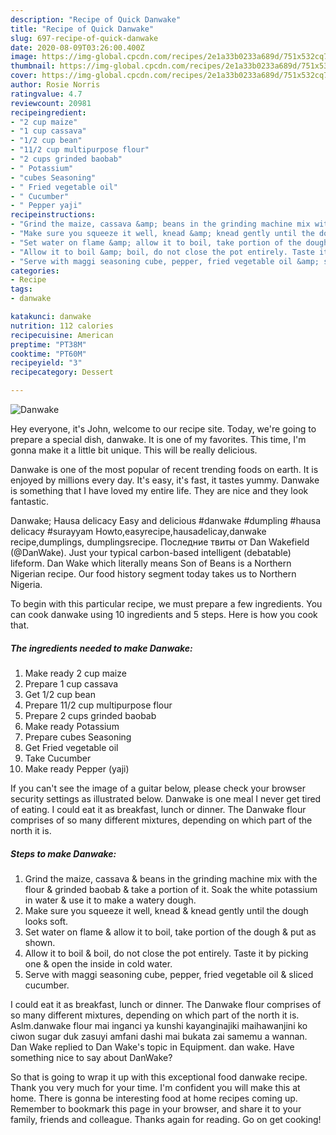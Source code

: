 ```yaml
---
description: "Recipe of Quick Danwake"
title: "Recipe of Quick Danwake"
slug: 697-recipe-of-quick-danwake
date: 2020-08-09T03:26:00.400Z
image: https://img-global.cpcdn.com/recipes/2e1a33b0233a689d/751x532cq70/danwake-recipe-main-photo.jpg
thumbnail: https://img-global.cpcdn.com/recipes/2e1a33b0233a689d/751x532cq70/danwake-recipe-main-photo.jpg
cover: https://img-global.cpcdn.com/recipes/2e1a33b0233a689d/751x532cq70/danwake-recipe-main-photo.jpg
author: Rosie Norris
ratingvalue: 4.7
reviewcount: 20981
recipeingredient:
- "2 cup maize"
- "1 cup cassava"
- "1/2 cup bean"
- "11/2 cup multipurpose flour"
- "2 cups grinded baobab"
- " Potassium"
- "cubes Seasoning"
- " Fried vegetable oil"
- " Cucumber"
- " Pepper yaji"
recipeinstructions:
- "Grind the maize, cassava &amp; beans in the grinding machine mix with the flour &amp; grinded baobab &amp; take a portion of it. Soak the white potassium in water &amp; use it to make a watery dough."
- "Make sure you squeeze it well, knead &amp; knead gently until the dough looks soft."
- "Set water on flame &amp; allow it to boil, take portion of the dough &amp; put as shown."
- "Allow it to boil &amp; boil, do not close the pot entirely. Taste it by picking one &amp; open the inside in cold water."
- "Serve with maggi seasoning cube, pepper, fried vegetable oil &amp; sliced cucumber."
categories:
- Recipe
tags:
- danwake

katakunci: danwake 
nutrition: 112 calories
recipecuisine: American
preptime: "PT38M"
cooktime: "PT60M"
recipeyield: "3"
recipecategory: Dessert

---
```



![Danwake](https://img-global.cpcdn.com/recipes/2e1a33b0233a689d/751x532cq70/danwake-recipe-main-photo.jpg)

Hey everyone, it's John, welcome to our recipe site. Today, we're going to prepare a special dish, danwake. It is one of my favorites. This time, I'm gonna make it a little bit unique. This will be really delicious.

Danwake is one of the most popular of recent trending foods on earth. It is enjoyed by millions every day. It's easy, it's fast, it tastes yummy. Danwake is something that I have loved my entire life. They are nice and they look fantastic.

Danwake; Hausa delicacy Easy and delicious #danwake #dumpling #hausa delicacy #surayyam Howto,easyrecipe,hausadelicay,danwake recipe,dumplings, dumplingsrecipe. Последние твиты от Dan Wakefield (@DanWake). Just your typical carbon-based intelligent (debatable) lifeform. Dan Wake which literally means Son of Beans is a Northern Nigerian recipe. Our food history segment today takes us to Northern Nigeria.


To begin with this particular recipe, we must prepare a few ingredients. You can cook danwake using 10 ingredients and 5 steps. Here is how you cook that.

<!--inarticleads1-->

##### The ingredients needed to make Danwake:

1. Make ready 2 cup maize
1. Prepare 1 cup cassava
1. Get 1/2 cup bean
1. Prepare 11/2 cup multipurpose flour
1. Prepare 2 cups grinded baobab
1. Make ready  Potassium
1. Prepare cubes Seasoning
1. Get  Fried vegetable oil
1. Take  Cucumber
1. Make ready  Pepper (yaji)


If you can&#39;t see the image of a guitar below, please check your browser security settings as illustrated below. Danwake is one meal I never get tired of eating. I could eat it as breakfast, lunch or dinner. The Danwake flour comprises of so many different mixtures, depending on which part of the north it is. 

<!--inarticleads2-->

##### Steps to make Danwake:

1. Grind the maize, cassava &amp; beans in the grinding machine mix with the flour &amp; grinded baobab &amp; take a portion of it. Soak the white potassium in water &amp; use it to make a watery dough.
1. Make sure you squeeze it well, knead &amp; knead gently until the dough looks soft.
1. Set water on flame &amp; allow it to boil, take portion of the dough &amp; put as shown.
1. Allow it to boil &amp; boil, do not close the pot entirely. Taste it by picking one &amp; open the inside in cold water.
1. Serve with maggi seasoning cube, pepper, fried vegetable oil &amp; sliced cucumber.


I could eat it as breakfast, lunch or dinner. The Danwake flour comprises of so many different mixtures, depending on which part of the north it is. Aslm.danwake flour mai inganci ya kunshi kayanginajiki maihawanjini ko ciwon sugar duk zasuyi amfani dashi mai bukata zai samemu a wannan. Dan Wake replied to Dan Wake&#39;s topic in Equipment. dan wake. Have something nice to say about DanWake? 

So that is going to wrap it up with this exceptional food danwake recipe. Thank you very much for your time. I'm confident you will make this at home. There is gonna be interesting food at home recipes coming up. Remember to bookmark this page in your browser, and share it to your family, friends and colleague. Thanks again for reading. Go on get cooking!
